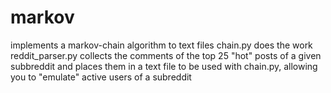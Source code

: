 # markov
implements a markov-chain algorithm to text files
chain.py does the work
reddit_parser.py collects the comments of the top 25 "hot" posts
of a given subbreddit and places them in a text file to be used with 
chain.py, allowing you to "emulate" active users of a subreddit
